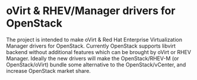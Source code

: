 # oVirt &amp; RHEV/Manager drivers for OpenStack
The project is intended to make oVirt &amp; Red Hat Enterprise Virtualization Manager drivers for OpenStack. Currently OpenStack supports libvirt backend without additional features which can be brought by oVirt or RHEV Manager. Ideally the new drivers will make the OpenStack/RHEV-M (or OpenStack/oVirt) bundle some alternative to the OpenStack/vCenter, and increase OpenStack market share.
